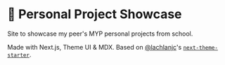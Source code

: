 # 📇 Personal Project Showcase

Site to showcase my peer's MYP personal projects from school. 

Made with Next.js, Theme UI & MDX. Based on [@lachlanjc](https://github.com/lachlanjc)'s [`next-theme-starter`](https://github.com/lachlanjc/next-theme-starter).
